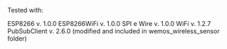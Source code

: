 Tested with:

ESP8266 v. 1.0.0
ESP8266WiFi v. 1.0.0
SPI e Wire v. 1.0.0
WiFi v. 1.2.7
PubSubClient v. 2.6.0 (modified and included in wemos_wireless_sensor folder)
